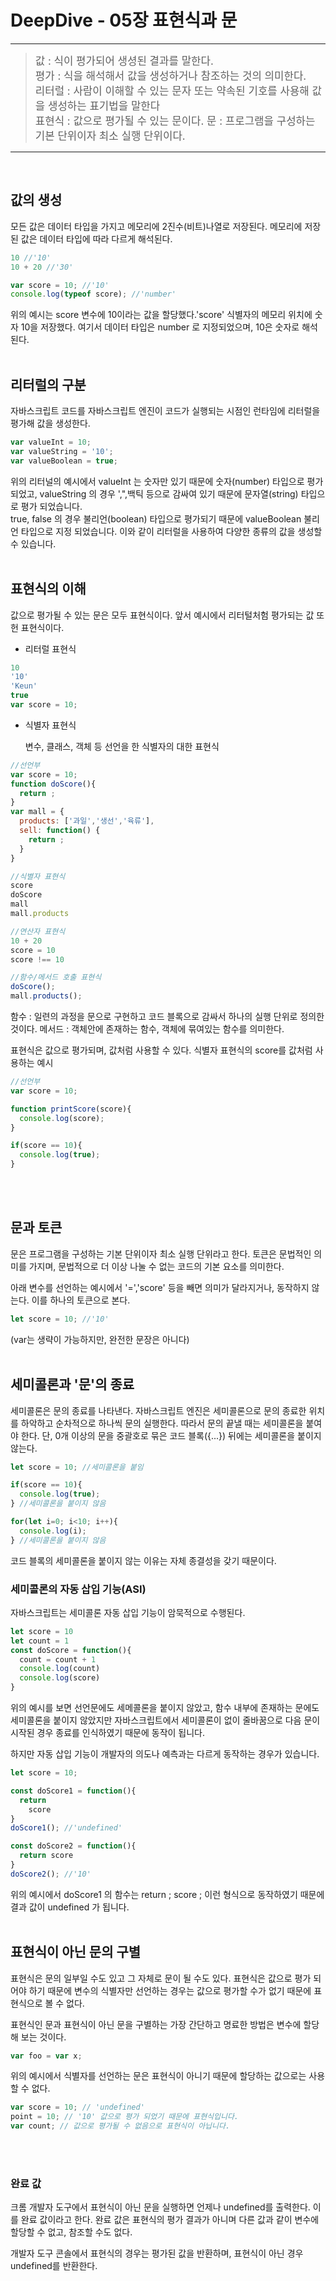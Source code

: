 # DeepDive - 05장 표현식과 문

----

<blockquote class="well alert-block alert-danger">
<big>
값 : 식이 평가되어 생셩된 결과를 말한다.<br>
평가 : 식을 해석해서 값을 생성하거나 참조하는 것의 의미한다.<br>
리터럴 : 사람이 이해할 수 있는 문자 또는 약속된 기호를 사용해 값을 생성하는 표기법을 말한다<br>
표현식 : 값으로 평가될 수 있는 문이다.
문 : 프로그램을 구성하는 기본 단위이자 최소 실행 단위이다.
</big>
</blockquote>

----
<br>

## 값의 생성

모든 값은 데이터 타입을 가지고 메모리에 2진수(비트)나열로 저장된다.
메모리에 저장된 값은 데이터 타입에 따라 다르게 해석된다.

```javascript
10 //'10'
10 + 20 //'30'
```

```javascript
var score = 10; //'10'
console.log(typeof score); //'number'
```

위의 예시는 score 변수에 10이라는 값을 할당했다.'score' 식별자의 메모리 위치에 숫자 10을 저장했다.
여기서 데이터 타입은 number 로 지정되었으며, 10은 숫자로 해석된다.
<br><br>

## 리터럴의 구분

자바스크립트 코드를 자바스크립트 엔진이 코드가 실행되는 시점인 런타임에 리터럴을 평가해 값을 생성한다.

```javascript
var valueInt = 10;
var valueString = '10';
var valueBoolean = true;
```

위의 리터널의 예시에서 valueInt 는 숫자만 있기 때문에 숫자(number) 타입으로 평가되었고,
valueString 의 경우 ',",백틱 등으로 감싸여 있기 때문에 문자열(string) 타입으로 평가 되었습니다.<br>
true, false 의 경우 불리언(boolean) 타입으로 평가되기 때문에 valueBoolean 불리언 타입으로 지정 되었습니다.
이와 같이 리터럴을 사용하여 다양한 종류의 값을 생성할 수 있습니다.
<br><br>

## 표현식의 이해

값으로 평가될 수 있는 문은 모두 표현식이다.
앞서 예시에서 리터털처험 평가되는 값 또헌 표현식이다.

* 리터럴 표현식
```javascript
10
'10'
'Keun'
true
var score = 10;
```
* 식별자 표현식
  
  변수, 클래스, 객체 등 선언을 한 식별자의 대한 표현식
```javascript
//선언부
var score = 10;
function doScore(){
  return ; 
}
var mall = {
  products: ['과일','생선','육류'],
  sell: function() {
    return ;
  }
}

//식별자 표현식
score
doScore
mall
mall.products

//연산자 표현식
10 + 20
score = 10
score !== 10

//함수/메서드 호출 표현식
doScore();
mall.products();
```

함수 : 일련의 과정을 문으로 구현하고 코드 블록으로 감싸서 하나의 실행 단위로 정의한 것이다.
메서드 : 객체안에 존재하는 함수, 객체에 묶여있는 함수를 의미한다.

표현식은 값으로 평가되며, 값처럼 사용할 수 있다.
식별자 표현식의 score를 값처럼 사용하는 예시

```javascript
//선언부
var score = 10;

function printScore(score){
  console.log(score);
}

if(score == 10){
  console.log(true);
}
```
<br><br>

## 문과 토큰
문은 프로그램을 구성하는 기본 단위이자 최소 실행 단위라고 한다.
토큰은 문법적인 의미를 가지며, 문법적으로 더 이상 나눌 수 없는 코드의 기본 요소를 의미한다.

아래 변수를 선언하는 예시에서 '=','score' 등을 빼면 의미가 달라지거나, 동작하지 않는다.
이를 하나의 토큰으로 본다.

```javascript
let score = 10; //'10'
```
(var는 생략이 가능하지만, 완전한 문장은 아니다)
<br><br>

## 세미콜론과 '문'의 종료

세미콜론은 문의 종료를 나타낸다.
자바스크립트 엔진은 세미콜론으로 문의 종료한 위치를 하악하고 순차적으로 하나씩 문의 실행한다.
따라서 문의 끝낼 때는 세미콜론을 붙여야 한다.
단, 0개 이상의 문을 중괄호로 묶은 코드 블록({...}) 뒤에는 세미콜론을 붙이지 않는다.

```javascript
let score = 10; //세미콜론을 붙임

if(score == 10){
  console.log(true);
} //세미콜론을 붙이지 않음

for(let i=0; i<10; i++){
  console.log(i);
} //세미콜론을 붙이지 않음
```

코드 블록의 세미콜론을 붙이지 않는 이유는 자체 종결성을 갖기 때문이다.

### 세미콜론의 자동 삽입 기능(ASI)

자바스크립트는 세미콜론 자동 삽입 기능이 암묵적으로 수행된다.
```javascript
let score = 10
let count = 1
const doScore = function(){
  count = count + 1
  console.log(count)
  console.log(score)
}
```
위의 예시를 보면 선언문에도 세메콜론을 붙이지 않았고, 함수 내부에 존재하는 문에도 세미콜론을 붙이지 않았지만 자바스크립트에서 세미콜론이 없이 줄바꿈으로 다음 문이 시작된 경우 종료를 인식하였기 때문에 동작이 됩니다. 

하지만 자동 삽입 기능이 개발자의 의도나 예측과는 다르게 동작하는 경우가 있습니다.

```javascript
let score = 10;

const doScore1 = function(){
  return
    score
}
doScore1(); //'undefined'

const doScore2 = function(){
  return score
}
doScore2(); //'10'
```

위의 예시에서 doScore1 의 함수는 return ; score ; 이런 형식으로 동작하였기 때문에 결과 값이 undefined 가 됩니다.
<br><br>

## 표현식이 아닌 문의 구별

표현식은 문의 일부일 수도 있고 그 자체로 문이 될 수도 있다.
표현식은 값으로 평가 되어야 하기 때문에 변수의 식별자만 선언하는 경우는 값으로 평가할 수가 없기 때문에 표현식으로 볼 수 없다.

표현식인 문과 표현식이 아닌 문을 구별하는 가장 간단하고 명료한 방법은 변수에 할당해 보는 것이다.

```javascript
var foo = var x;
```
위의 예시에서 식별자를 선언하는 문은 표현식이 아니기 때문에 할당하는 값으로는 사용할 수 없다.

```javascript
var score = 10; // 'undefined'
point = 10; // '10' 값으로 평가 되었기 때문에 표현식입니다.
var count; // 값으로 평가될 수 없음으로 표현식이 아닙니다.
```
<br><br>

### 완료 값

크롬 개발자 도구에서 표현식이 아닌 문을 실행하면 언제나 undefined를 출력한다.
이를 완료 값이라고 한다. 완료 값은 표현식의 평가 결과가 아니며 다른 값과 같이 변수에 할당할 수 없고, 참조할 수도 없다.

개발자 도구 콘솔에서 표현식의 경우는 평가된 값을 반환하며, 표현식이 아닌 경우 undefined를 반환한다.
